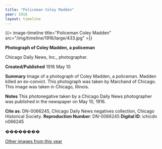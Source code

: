 ```yaml
---
title: "Policeman Coley Madden"
year: 1916
layout: timeline
---
```


{{< image-timeline title="Policeman Coley Madden" src="/img/timeline/1916/large/433.jpg" >}}


__**Photograph of Coley Madden, a policeman**__

Chicago Daily News, Inc., photographer.

**Created/Published**
1916 May 10

**Summary**
Image of a photograph of Coley Madden, a policeman. Madden killed an ex-convict. This photograph was taken by Marchand of Chicago. This image was taken in Chicago, Illinois.

**Notes**
This photonegative taken by a Chicago Daily News photographer was published in the newspaper on May 10, 1916.

__Cite as__: DN-0066245, Chicago Daily News negatives collection, Chicago Historical Society.
__Reproduction Number__: DN-0066245
__Digital ID__: ichicdn n066245

��������  

[Other images from this year](/historical/timeline/1916)